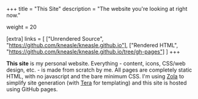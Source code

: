 +++
title = "This Site"
description = "The website you're looking at right now."

weight = 20

[extra]
links = [
    ["Unrendered Source", "https://github.com/kneasle/kneasle.github.io"],
    ["Rendered HTML", "https://github.com/kneasle/kneasle.github.io/tree/gh-pages"]
]
+++

**This site** is my personal website.  Everything - content, icons, CSS/web design, etc. - is made
from scratch by me.  All pages are completely static HTML, with no javascript and the bare minimum
CSS.  I'm using [Zola](https://www.getzola.org/) to simplify site generation (with
[Tera](https://github.com/Keats/tera) for templating) and this site is hosted using GitHub pages.

<!-- more -->
